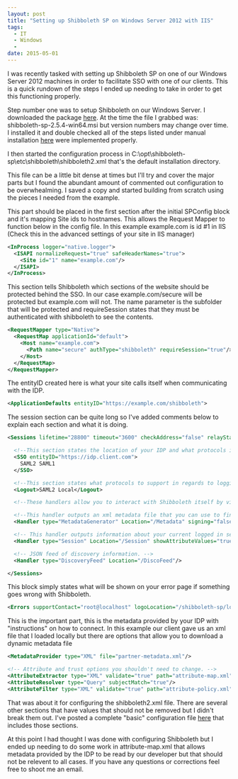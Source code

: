 ```yaml
---
layout: post
title: "Setting up Shibboleth SP on Windows Server 2012 with IIS"
tags:
  - IT
  - Windows
  - 
date: 2015-05-01
---
```


I was recently tasked with setting up Shibboleth SP on one of our Windows Server 2012 machines in order to facilitate SSO with one of our clients. This is a quick rundown of the steps I ended up needing to take in order to get this functioning properly.

Step number one was to setup Shibboleth on our Windows Server. I downloaded the package [here](http://shibboleth.net/downloads/service-provider/latest/win64/). At the time the file I grabbed was: shibboleth-sp-2.5.4-win64.msi but version numbers may change over time. I installed it and double checked all of the steps listed under manual installation [here](https://wiki.shibboleth.net/confluence/display/SHIB2/NativeSPWindowsIIS7Installer) were implemented properly.

I then started the configuration process in 
    C:\opt\shibboleth-sp\etc\shibboleth\shibboleth2.xml 
that's the default installation directory.

This file can be a little bit dense at times but I'll try and cover the major parts but I found the abundant amount of commented out configuration to be overwhealming. I saved a copy and started building from scratch using the pieces I needed from the example.


This part should be placed in the first section after the initial SPConfig block and it's mapping Site ids to hostnames. This allows the Request Mapper to function below in the config file. In this example example.com is id #1 in IIS (Check this in the advanced settings of your site in IIS manager)

```xml
<InProcess logger="native.logger">
  <ISAPI normalizeRequest="true" safeHeaderNames="true">
    <Site id="1" name="example.com"/>
  </ISAPI>
</InProcess>
```

This section tells Shibboleth which sections of the website should be protected behind the SSO. In our case example.com/secure will be protected but example.com will not. The name parameter is the subfolder that will be protected and requireSession states that they must be authenticated with shibboleth to see the contents.

```xml
<RequestMapper type="Native">
  <RequestMap applicationId="default">
    <Host name="example.com">
      <Path name="secure" authType="shibboleth" requireSession="true"/>
    </Host>
  </RequestMap>
</RequestMapper>
```

The entityID created here is what your site calls itself when communicating with the IDP.

```xml
<ApplicationDefaults entityID="https://example.com/shibboleth">
```


The session section can be quite long so I've added comments below to explain each section and what it is doing.
```xml
<Sessions lifetime="28800" timeout="3600" checkAddress="false" relayState="ss:mem" handlerSSL="true">

  <!--This section states the location of your IDP and what protocols it should support-->
  <SSO entityID="https://idp.client.com">
    SAML2 SAML1
  </SSO>

  <!--This section states what protocols to support in regards to logging out-->
  <Logout>SAML2 Local</Logout>

  <!--These handlers allow you to interact with Shibboleth itself by visiting a url (In our case example.com/Shibboleth.sso/Location)-->

  <!--This handler outputs an xml metadata file that you can use to find information about your shibboleth install and information you will be required to provide the IDP-->
  <Handler type="MetadataGenerator" Location="/Metadata" signing="false"/>

  <!-- This handler outputs information about your current logged in session -->
  <Handler type="Session" Location="/Session" showAttributeValues="true"/>

  <!-- JSON feed of discovery information. -->
  <Handler type="DiscoveryFeed" Location="/DiscoFeed"/>

</Sessions>
```

This block simply states what will be shown on your error page if something goes wrong with Shibboleth.

```xml
<Errors supportContact="root@localhost" logoLocation="/shibboleth-sp/logo.jpg" styleSheet="/shibboleth-sp/main.css"/>
```

This is the important part, this is the metadata provided by your IDP with "instructions" on how to connect. In this example our client gave us an xml file that I loaded locally but there are options that allow you to download a dynamic metadata file
```xml
<MetadataProvider type="XML" file="partner-metadata.xml"/>

<!-- Attribute and trust options you shouldn't need to change. -->
<AttributeExtractor type="XML" validate="true" path="attribute-map.xml"/>
<AttributeResolver type="Query" subjectMatch="true"/>
<AttributeFilter type="XML" validate="true" path="attribute-policy.xml"/>
```
That was about it for configuring the shibboleth2.xml file. There are several other sections that have values that should not be removed but I didn't break them out. I've posted a complete "basic" configuration file [here](http://mruszczyk.github.io/files/shibboleth2.xml) that includes those sections.

At this point I had thought I was done with configuring Shibboleth but I ended up needing to do some work in attribute-map.xml that allows metadata provided by the IDP to be read by our developer but that should not be relevent to all cases. If you have any questions or corrections feel free to shoot me an email.